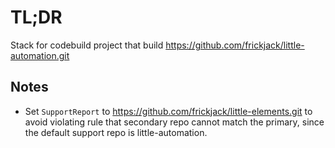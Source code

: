 # TL;DR

Stack for codebuild project that build https://github.com/frickjack/little-automation.git

## Notes

* Set `SupportReport` to https://github.com/frickjack/little-elements.git to avoid violating rule that secondary repo cannot match the primary,
since the default support repo is little-automation.
